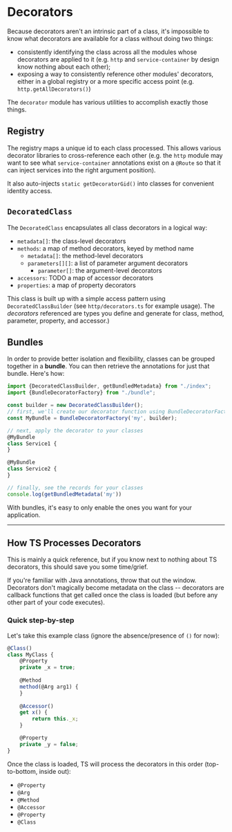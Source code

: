 # Decorators

Because decorators aren't an intrinsic part of a class, it's impossible to know what decorators are available for a class without doing two things:

- consistently identifying the class across all the modules whose decorators are applied to it (e.g. `http` and `service-container` by design know nothing about each other);
- exposing a way to consistently reference other modules' decorators, either in a global registry or a more specific access point (e.g. `http.getAllDecorators()`)

The `decorator` module has various utilities to accomplish exactly those things.

## Registry

The registry maps a unique id to each class processed. This allows various decorator libraries to cross-reference each other (e.g. the `http` module may want to see what `service-container` annotations exist on a `@Route` so that it can inject services into the right argument position).

It also auto-injects `static getDecoratorGid()` into classes for convenient identity access.

## `DecoratedClass`

The `DecoratedClass` encapsulates all class decorators in a logical way:

- `metadata[]`: the class-level decorators
- `methods`: a map of method decorators, keyed by method name
  - `metadata[]`: the method-level decorators
  - `parameters[][]`: a list of parameter argument decorators
    - `parameter[]`: the argument-level decorators
- `accessors`: TODO a map of accessor decorators
- `properties`: a map of property decorators

This class is built up with a simple access pattern using `DecoratedClassBuilder` (see `http/decorators.ts` for example usage). The _decorators_ referenced are types you define and generate for class, method, parameter, property, and accessor.)

## Bundles

In order to provide better isolation and flexibility, classes can be grouped together in a **bundle**. You can then retrieve the annotations for just that bundle. Here's how:

```typescript
import {DecoratedClassBuilder, getBundledMetadata} from "./index";
import {BundleDecoratorFactory} from "./bundle";

const builder = new DecoratedClassBuilder();
// first, we'll create our decorator function using BundleDecoratorFactory
const MyBundle = BundleDecoratorFactory('my', builder);

// next, apply the decorator to your classes
@MyBundle
class Service1 {
}

@MyBundle
class Service2 {
}

// finally, see the records for your classes
console.log(getBundledMetadata('my'))
```

With bundles, it's easy to only enable the ones you want for your application.

---

## How TS Processes Decorators

This is mainly a quick reference, but if you know next to nothing about TS decorators, this should save you some time/grief.

If you're familiar with Java annotations, throw that out the window. Decorators don't magically become metadata on the class -- decorators are callback functions that get called once the class is loaded (but before any other part of your code executes). 

### Quick step-by-step

Let's take this example class (ignore the absence/presence of `()` for now):

```typescript
@Class()
class MyClass {
    @Property
    private _x = true;
    
    @Method
    method(@Arg arg1) {
    }
    
    @Accessor()
    get x() {
        return this._x;
    }

    @Property
    private _y = false;
}
```

Once the class is loaded, TS will process the decorators in this order (top-to-bottom, inside out):

- `@Property`
- `@Arg`
- `@Method`
- `@Accessor`
- `@Property`
- `@Class`
